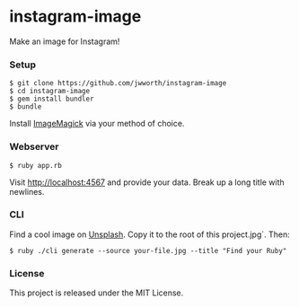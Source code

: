 # instagram-image

Make an image for Instagram!

### Setup

```
$ git clone https://github.com/jwworth/instagram-image
$ cd instagram-image
$ gem install bundler
$ bundle
```

Install [ImageMagick](https://imagemagick.org/) via your method of choice.

### Webserver

```
$ ruby app.rb
```

Visit [http://localhost:4567](http://localhost:4567) and provide your data.
Break up a long title with newlines.

### CLI

Find a cool image on [Unsplash](https://unsplash.com). Copy it to the root of
this project.jpg`. Then:

```
$ ruby ./cli generate --source your-file.jpg --title "Find your Ruby"
```

### License

This project is released under the MIT License.
